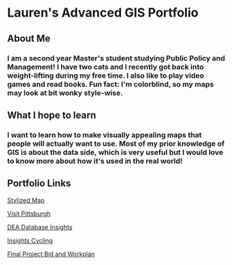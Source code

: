 
# Lauren's Advanced GIS Portfolio

## About Me
### I am a second year Master's student studying Public Policy and Management! I have two cats and I recently got back into weight-lifting during my free time. I also like to play video games and read books. Fun fact: I'm colorblind, so my maps may look at bit wonky style-wise.

## What I hope to learn
### I want to learn how to make visually appealing maps that people will actually want to use. Most of my prior knowledge of GIS is about the data side, which is very useful but I would love to know more about how it's used in the real world!

## Portfolio Links
<a href="https://lweiser2.github.io/Weiser-Portfolio/StylizedMap.html">Stylized Map</a>

<a href="https://lweiser2.github.io/Weiser-Portfolio/VisitPittsburgh.html">Visit Pittsburgh</a>

<a href="https://lweiser2.github.io/Weiser-Portfolio/insights.html">DEA Database Insights</a>

<a href="https://lweiser2.github.io/Weiser-Portfolio/insights_cycling.html">Insights Cycling</a>

<a href="https://lweiser2.github.io/Weiser-Portfolio/Bidandworkplan.html">Final Project Bid and Workplan</a>
